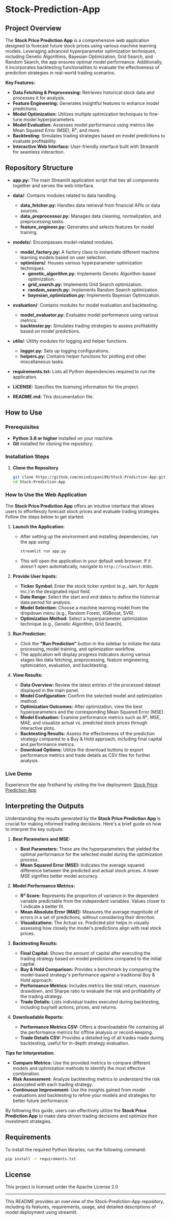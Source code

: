 # Stock-Prediction-App

## Project Overview

The **Stock Price Prediction App** is a comprehensive web application designed to forecast future stock prices using various machine learning models. Leveraging advanced hyperparameter optimization techniques, including Genetic Algorithms, Bayesian Optimization, Grid Search, and Random Search, the app ensures optimal model performance. Additionally, it incorporates backtesting functionalities to evaluate the effectiveness of prediction strategies in real-world trading scenarios.

**Key Features:**
- **Data Fetching & Preprocessing:** Retrieves historical stock data and processes it for analysis.
- **Feature Engineering:** Generates insightful features to enhance model predictions.
- **Model Optimization:** Utilizes multiple optimization techniques to fine-tune model hyperparameters.
- **Model Evaluation:** Assesses model performance using metrics like Mean Squared Error (MSE), R², and more.
- **Backtesting:** Simulates trading strategies based on model predictions to evaluate profitability.
- **Interactive Web Interface:** User-friendly interface built with Streamlit for seamless interaction.

## Repository Structure

- **app.py:** The main Streamlit application script that ties all components together and serves the web interface.
  
- **data/**: Contains modules related to data handling.
  - **data_fetcher.py:** Handles data retrieval from financial APIs or data sources.
  - **data_preprocessor.py:** Manages data cleaning, normalization, and preprocessing tasks.
  - **feature_engineer.py:** Generates and selects features for model training.
  
- **models/**: Encompasses model-related modules.
  - **model_factory.py:** A factory class to instantiate different machine learning models based on user selection.
  - **optimizers/**: Houses various hyperparameter optimization techniques.
    - **genetic_algorithm.py:** Implements Genetic Algorithm-based optimization.
    - **grid_search.py:** Implements Grid Search optimization.
    - **random_search.py:** Implements Random Search optimization.
    - **bayesian_optimization.py:** Implements Bayesian Optimization.
  
- **evaluation/**: Contains modules for model evaluation and backtesting.
  - **model_evaluator.py:** Evaluates model performance using various metrics.
  - **backtester.py:** Simulates trading strategies to assess profitability based on model predictions.
  
- **utils/**: Utility modules for logging and helper functions.
  - **logger.py:** Sets up logging configurations.
  - **helpers.py:** Contains helper functions for plotting and other miscellaneous tasks.
  
- **requirements.txt:** Lists all Python dependencies required to run the application.
  
- **LICENSE:** Specifies the licensing information for the project.
  
- **README.md:** This documentation file.

## How to Use

### Prerequisites

- **Python 3.8 or higher** installed on your machine.
- **Git** installed for cloning the repository.

### Installation Steps

1. **Clone the Repository**

   ```bash
   git clone https://github.com/miindisponi99/Stock-Prediction-App.git
   cd Stock-Prediction-App
   ```

### How to Use the Web Application

The **Stock Price Prediction App** offers an intuitive interface that allows users to effortlessly forecast stock prices and evaluate trading strategies. Follow the steps below to get started:

1. **Launch the Application:**
   - After setting up the environment and installing dependencies, run the app using:
     ```bash
     streamlit run app.py
     ```
   - This will open the application in your default web browser. If it doesn't open automatically, navigate to `http://localhost:8501`.

2. **Provide User Inputs:**
   - **Ticker Symbol:** Enter the stock ticker symbol (e.g., `AAPL` for Apple Inc.) in the designated input field.
   - **Date Range:** Select the start and end dates to define the historical data period for analysis.
   - **Model Selection:** Choose a machine learning model from the dropdown menu (e.g., Random Forest, XGBoost, SVR).
   - **Optimization Method:** Select a hyperparameter optimization technique (e.g., Genetic Algorithm, Grid Search).

3. **Run Prediction:**
   - Click the **"Run Prediction"** button in the sidebar to initiate the data processing, model training, and optimization workflow.
   - The application will display progress indicators during various stages like data fetching, preprocessing, feature engineering, optimization, evaluation, and backtesting.

4. **View Results:**
   - **Data Overview:** Review the latest entries of the processed dataset displayed in the main panel.
   - **Model Configuration:** Confirm the selected model and optimization method.
   - **Optimization Outcomes:** After optimization, view the best hyperparameters and the corresponding Mean Squared Error (MSE).
   - **Model Evaluation:** Examine performance metrics such as R², MSE, MAE, and visualize actual vs. predicted stock prices through interactive plots.
   - **Backtesting Results:** Assess the effectiveness of the prediction strategy compared to a Buy & Hold approach, including final capital and performance metrics.
   - **Download Options:** Utilize the download buttons to export performance metrics and trade details as CSV files for further analysis.

### Live Demo

Experience the app firsthand by visiting the live deployment:
[Stock Price Prediction App](https://stockpredictionmodels.streamlit.app)

## Interpreting the Outputs

Understanding the results generated by the **Stock Price Prediction App** is crucial for making informed trading decisions. Here's a brief guide on how to interpret the key outputs:

1. **Best Parameters and MSE:**
   - **Best Parameters:** These are the hyperparameters that yielded the optimal performance for the selected model during the optimization process.
   - **Mean Squared Error (MSE):** Indicates the average squared difference between the predicted and actual stock prices. A lower MSE signifies better model accuracy.

2. **Model Performance Metrics:**
   - **R² Score:** Represents the proportion of variance in the dependent variable predictable from the independent variables. Values closer to 1 indicate a better fit.
   - **Mean Absolute Error (MAE):** Measures the average magnitude of errors in a set of predictions, without considering their direction.
   - **Visualizations:** The Actual vs. Predicted plot helps in visually assessing how closely the model's predictions align with real stock prices.

3. **Backtesting Results:**
   - **Final Capital:** Shows the amount of capital after executing the trading strategy based on model predictions compared to the initial capital.
   - **Buy & Hold Comparison:** Provides a benchmark by comparing the model-based strategy's performance against a traditional Buy & Hold approach.
   - **Performance Metrics:** Includes metrics like total return, maximum drawdown, and Sharpe ratio to evaluate the risk and profitability of the trading strategy.
   - **Trade Details:** Lists individual trades executed during backtesting, including buy/sell actions, prices, and returns.

4. **Downloadable Reports:**
   - **Performance Metrics CSV:** Offers a downloadable file containing all the performance metrics for offline analysis or record-keeping.
   - **Trade Details CSV:** Provides a detailed log of all trades made during backtesting, useful for in-depth strategy evaluation.

**Tips for Interpretation:**
- **Compare Metrics:** Use the provided metrics to compare different models and optimization methods to identify the most effective combination.
- **Risk Assessment:** Analyze backtesting metrics to understand the risk associated with each trading strategy.
- **Continuous Improvement:** Use the insights gained from model evaluations and backtesting to refine your models and strategies for better future performance.

By following this guide, users can effectively utilize the **Stock Price Prediction App** to make data-driven trading decisions and optimize their investment strategies.

## Requirements
To install the required Python libraries, run the following command:
```bash
pip install -r requirements.txt
```

## License

This project is licensed under the Apache License 2.0


---

This README provides an overview of the Stock-Prediction-App repository, including its features, requirements, usage, and detailed descriptions of model deployment using streamlit.
